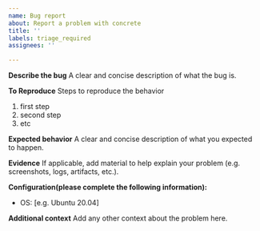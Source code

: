 ```yaml
---
name: Bug report
about: Report a problem with concrete
title: ''
labels: triage_required
assignees: ''

---
```


**Describe the bug**
A clear and concise description of what the bug is.

**To Reproduce**
Steps to reproduce the behavior
1. first step
2. second step
3. etc

**Expected behavior**
A clear and concise description of what you expected to happen.

**Evidence**
If applicable, add material to help explain your problem (e.g. screenshots, logs, artifacts, etc.).

**Configuration(please complete the following information):**
 - OS: [e.g. Ubuntu 20.04]


**Additional context**
Add any other context about the problem here.
